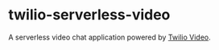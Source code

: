 twilio-serverless-video
=======================

A serverless video chat application powered by [Twilio Video](https://www.twilio.com/video).
